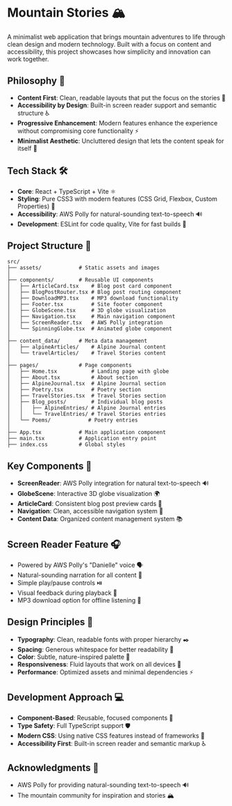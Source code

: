 # Mountain Stories 🏔️

A minimalist web application that brings mountain adventures to life through clean design and modern technology. Built with a focus on content and accessibility, this project showcases how simplicity and innovation can work together.

## Philosophy 🧠

- **Content First**: Clean, readable layouts that put the focus on the stories 📖
- **Accessibility by Design**: Built-in screen reader support and semantic structure ♿
- **Progressive Enhancement**: Modern features enhance the experience without compromising core functionality ⚡
- **Minimalist Aesthetic**: Uncluttered design that lets the content speak for itself 🎨

## Tech Stack 🛠️

- **Core**: React + TypeScript + Vite ⚛️
- **Styling**: Pure CSS3 with modern features (CSS Grid, Flexbox, Custom Properties) 🎨
- **Accessibility**: AWS Polly for natural-sounding text-to-speech 🔊
- **Development**: ESLint for code quality, Vite for fast builds 🚀

## Project Structure 📁

```
src/
├── assets/            # Static assets and images
│
├── components/        # Reusable UI components
│   ├── ArticleCard.tsx    # Blog post card component
│   ├── BlogPostRouter.tsx # Blog post routing component
│   ├── DownloadMP3.tsx    # MP3 download functionality
│   ├── Footer.tsx         # Site footer component
│   ├── GlobeScene.tsx     # 3D globe visualization
│   ├── Navigation.tsx     # Main navigation component
│   ├── ScreenReader.tsx   # AWS Polly integration
│   └── SpinningGlobe.tsx  # Animated globe component
│
├── content_data/      # Meta data management
│   ├── alpineArticles/    # Alpine Journal content
│   └── travelArticles/    # Travel Stories content
│
├── pages/             # Page components
│   ├── Home.tsx           # Landing page with globe
│   ├── About.tsx          # About section
│   ├── AlpineJournal.tsx  # Alpine Journal section
│   ├── Poetry.tsx         # Poetry section
│   ├── TravelStories.tsx  # Travel Stories section
│   ├── Blog_posts/        # Individual blog posts
│   │   ├── AlpineEntries/ # Alpine Journal entries
│   │   └── TravelEntries/ # Travel Stories entries
│   └── Poems/            # Poetry entries
│
├── App.tsx            # Main application component
├── main.tsx           # Application entry point
├── index.css          # Global styles
```

## Key Components 🎯

- **ScreenReader**: AWS Polly integration for natural text-to-speech 🔊
- **GlobeScene**: Interactive 3D globe visualization 🌍
- **ArticleCard**: Consistent blog post preview cards 📝
- **Navigation**: Clean, accessible navigation system 🧭
- **Content Data**: Organized content management system 📚

## Screen Reader Feature 🎧

- Powered by AWS Polly's "Danielle" voice 🗣️
- Natural-sounding narration for all content 🎵
- Simple play/pause controls ⏯️
- Visual feedback during playback 👀
- MP3 download option for offline listening 💾

## Design Principles 🎨

- **Typography**: Clean, readable fonts with proper hierarchy ✒️
- **Spacing**: Generous whitespace for better readability 📏
- **Color**: Subtle, nature-inspired palette 🎨
- **Responsiveness**: Fluid layouts that work on all devices 📱
- **Performance**: Optimized assets and minimal dependencies ⚡

## Development Approach 💻

- **Component-Based**: Reusable, focused components 🔄
- **Type Safety**: Full TypeScript support 🛡️
- **Modern CSS**: Using native CSS features instead of frameworks 🎯
- **Accessibility First**: Built-in screen reader and semantic markup ♿

## Acknowledgments 🙏

- AWS Polly for providing natural-sounding text-to-speech 🔊
- The mountain community for inspiration and stories 🏔️
